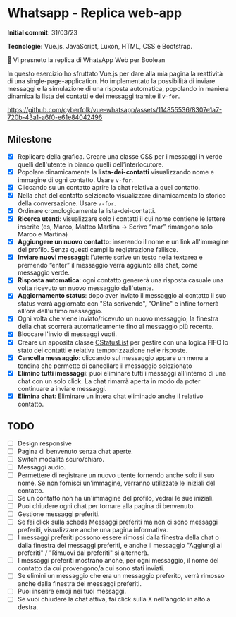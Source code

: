 # Whatsapp - Replica web-app

**Initial commit**: 31/03/23

**Tecnologie:** Vue.js, JavaScript, Luxon, HTML, CSS e Bootstrap.

💬 Vi presneto la replica di WhatsApp Web per Boolean

In questo esercizio ho sfruttato Vue.js per dare alla mia pagina la reattività di una single-page-application. Ho implementato la possibilità di inviare messaggi e la simulazione di una risposta automatica, popolando in maniera dinamica la lista dei contatti e dei messaggi tramite il `v-for`.

https://github.com/cyberfolk/vue-whatsapp/assets/114855536/8307e1a7-720b-43a1-a6f0-e61e84042496

## Milestone

-   [x] Replicare della grafica. Creare una classe CSS per i messaggi in verde quelli dell'utente in bianco quelli dell’interlocutore.
-   [x] Popolare dinamicamente la **lista-dei-contatti** visualizzando nome e immagine di ogni contatto. Usare `v-for`.
-   [x] Cliccando su un contatto aprire la chat relativa a quel contatto.
-   [x] Nella chat del contatto selzionato visualizzare dinamicamento lo storico della conversazione. Usare `v-for`.
-   [x] Ordinare cronologicamente la lista-dei-contatti.
-   [x] **Ricerca utenti**: visualizzare solo i contatti il cui nome contiene le lettere inserite (es, Marco, Matteo Martina -> Scrivo “mar” rimangono solo Marco e Martina)
-   [x] **Aggiungere un nuovo contatto**: inserendo il nome e un link all'immagine del profilo. Senza questi campi la registrazione fallisce.
-   [x] **Inviare nuovi messaggi**: l’utente scrive un testo nella textarea e premendo “enter” il messaggio verrà aggiunto alla chat, come messaggio verde.
-   [x] **Risposta automatica**: ogni contatto genererà una risposta casuale una volta ricevuto un nuovo messaggio dall'utente.
-   [x] **Aggiornamento status**: dopo aver inviato il messaggio al contatto il suo status verrà aggiornato con "Sta scrivendo", "Online" e infine tornerà all'ora dell'ultimo messaggio.
-   [x] Ogni volta che viene inviato/ricevuto un nuovo messaggio, la finestra della chat scorrerà automaticamente fino al messaggio più recente.
-   [x] Bloccare l'invio di messaggi vuoti.
-   [x] Creare un apposita classe [CStatusList](/assets/js/Models/CStatusList.js) per gestire con una logica FIFO lo stato dei contatti e relativa temporizzazione nelle risposte.
-   [x] **Cancella messaggio**: cliccando sul messaggio appare un menu a tendina che permette di cancellare il messaggio selezionato
-   [x] **Elimino tutti imessaggi**: puoi eliminare tutti i messaggi all'interno di una chat con un solo click. La chat rimarrà aperta in modo da poter continuare a inviare messaggi.
-   [x] **Elimina chat**: Eliminare un intera chat eliminado anche il relativo contatto.

## TODO

-   [ ] Design responsive
-   [ ] Pagina di benvenuto senza chat aperte.
-   [ ] Switch modalità scuro/chiaro.
-   [ ] Messaggi audio.
-   [ ] Permettere di registrare un nuovo utente fornendo anche solo il suo nome. Se non fornisci un'immagine, verranno utilizzate le iniziali del contatto.
-   [ ] Se un contatto non ha un'immagine del profilo, vedrai le sue iniziali.
-   [ ] Puoi chiudere ogni chat per tornare alla pagina di benvenuto.
-   [ ] Gestione messaggi preferiti.
-   [ ] Se fai click sulla scheda Messaggi preferiti ma non ci sono messaggi preferiti, visualizzare anche una pagina informativa.
-   [ ] I messaggi preferiti possono essere rimossi dalla finestra della chat o dalla finestra dei messaggi preferiti, e anche il messaggio "Aggiungi ai preferiti" / "Rimuovi dai preferiti" si alternerà.
-   [ ] I messaggi preferiti mostrano anche, per ogni messaggio, il nome del contatto da cui provengono/a cui sono stati inviati.
-   [ ] Se elimini un messaggio che era un messaggio preferito, verrà rimosso anche dalla finestra dei messaggi preferiti.
-   [ ] Puoi inserire emoji nei tuoi messaggi.
-   [ ] Se vuoi chiudere la chat attiva, fai click sulla X nell'angolo in alto a destra.
